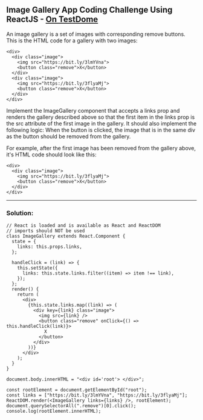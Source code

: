## Image Gallery App Coding Challenge Using ReactJS - [On TestDome](https://app.testdome.com/questions/react-js/image-gallery-app/62228)

An image gallery is a set of images with corresponding remove buttons. This is the HTML code for a gallery with two images:
```
<div>
  <div class="image">
    <img src="https://bit.ly/3lmYVna">
    <button class="remove">X</button>
  </div>
  <div class="image">
    <img src="https://bit.ly/3flyaMj">
    <button class="remove">X</button>
  </div>
</div>
```
Implement the ImageGallery component that accepts a links prop and renders the gallery described above so that the first item in the links prop is the src attribute of the first image in the gallery. It should also implement the following logic: When the button is clicked, the image that is in the same div as the button should be removed from the gallery.

For example, after the first image has been removed from the gallery above, it's HTML code should look like this:
```
<div>
  <div class="image">
    <img src="https://bit.ly/3flyaMj">
    <button class="remove">X</button>
  </div>
</div>
```

---
### Solution:
```
// React is loaded and is available as React and ReactDOM
// imports should NOT be used
class ImageGallery extends React.Component {
  state = {
    links: this.props.links,
  };

  handleClick = (link) => {
    this.setState({
      links: this.state.links.filter((item) => item !== link),
    });
  };
  render() {
    return (
      <div>
        {this.state.links.map((link) => (
          <div key={link} class="image">
            <img src={link} />
            <button class="remove" onClick={() => this.handleClick(link)}>
              X
            </button>
          </div>
        ))}
      </div>
    );
  }
}

document.body.innerHTML = "<div id='root'> </div>";

const rootElement = document.getElementById("root");
const links = ["https://bit.ly/3lmYVna", "https://bit.ly/3flyaMj"];
ReactDOM.render(<ImageGallery links={links} />, rootElement);
document.querySelectorAll(".remove")[0].click();
console.log(rootElement.innerHTML);
```
